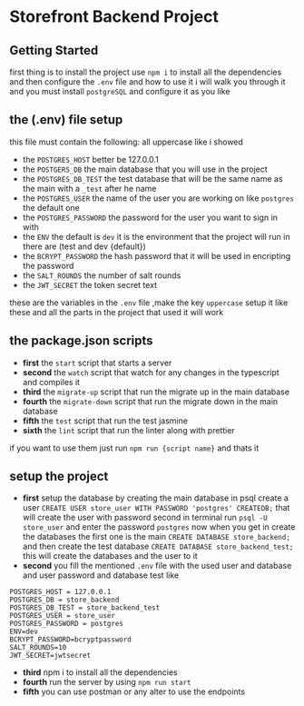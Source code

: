 # Storefront Backend Project

## Getting Started

first thing is to install the project use `npm i` to install all the dependencies and then configure the `.env` file and how to use it i will walk you through it and you must install `postgreSQL` and configure it as you like

## the (.env) file setup

this file must contain the following: all uppercase like i showed

- the `POSTGRES_HOST` better be 127.0.0.1
- the `POSTGERS_DB` the main database that you will use in the project
- the `POSTGRES_DB_TEST` the test database that will be the same name as the main with a `_test` after he name
- the `POSTGRES_USER` the name of the user you are working on like `postgres` the default one
- the `POSTGRES_PASSWORD` the password for the user you want to sign in with
- the `ENV` the default is `dev` it is the environment that the project will run in there are (test and dev {default})
- the `BCRYPT_PASSWORD` the hash password that it will be used in encripting the password
- the `SALT_ROUNDS` the number of salt rounds
- the `JWT_SECRET` the token secret text

these are the variables in the `.env` file ,make the key `uppercase`
setup it like these and all the parts in the project that used it will work

## the package.json scripts

- **first** the `start` script that starts a server
- **second** the `watch` script that watch for any changes in the typescript and compiles it
- **third** the `migrate-up` script that run the migrate up in the main database
- **fourth** the `migrate-down` script that run the migrate down in the main database
- **fifth** the `test` script that run the test jasmine
- **sixth** the `lint` script that run the linter along with prettier

if you want to use them just run `npm run {script name}` and thats it

## setup the project

- **first** setup the database by creating the main database in psql create a user `CREATE USER store_user WITH PASSWORD 'postgres' CREATEDB;` that will create the user with password second in terminal run `psql -U store_user` and enter the password `postgres` now when you get in create the databases the first one is the main `CREATE DATABASE store_backend;` and then create the test database `CREATE DATABASE store_backend_test;` this will create the databases and the user to it
- **second** you fill the mentioned `.env` file with the used user and database and user password and database test like

```text
POSTGRES_HOST = 127.0.0.1
POSTGRES_DB = store_backend
POSTGRES_DB_TEST = store_backend_test
POSTGRES_USER = store_user
POSTGRES_PASSWORD = postgres
ENV=dev
BCRYPT_PASSWORD=bcryptpassword
SALT_ROUNDS=10
JWT_SECRET=jwtsecret
```

- **third** npm i to install all the dependencies
- **fourth** run the server by using `npm run start`
- **fifth** you can use postman or any alter to use the endpoints
